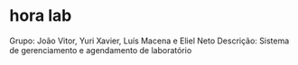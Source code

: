 # hora lab
Grupo: João Vitor, Yuri Xavier, Luís Macena e Eliel Neto
Descrição: Sistema de gerenciamento e agendamento de laboratório
